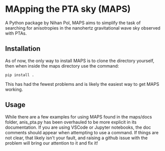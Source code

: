 # MApping the PTA sky (MAPS)

A Python package by Nihan Pol, MAPS aims to simplify the task of searching for anisotropies in the nanohertz gravitational wave sky observed with PTAs. 

## Installation

As of now, the only way to install MAPS is to clone the directory yourself, then when inside the maps directory use the command:

```pip install .```

This has had the fewest problems and is likely the easiest way to get MAPS working.


## Usage

While there are a few examples for using MAPS found in the maps/docs folder, anis_pta.py has been overhauled to be more explicit in its documentation. If you are using VSCode or Jupyter notebooks, the doc comments should appear when attempting to use a command. If things are not clear, that likely isn't your fault, and raising a github issue with the problem will bring our attention to it and fix it!

